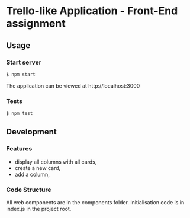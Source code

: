# Trello-like Application - Front-End assignment

## Usage

### Start server

```bash
$ npm start
```

The application can be viewed at http://localhost:3000

### Tests

```bash
$ npm test
```

## Development

### Features

- display all columns with all cards,
- create a new card,
- add a column,

### Code Structure

All web components are in the components folder. Initialisation code is in index.js in the project root.
